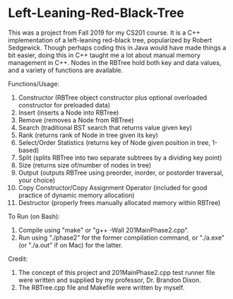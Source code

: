 # Left-Leaning-Red-Black-Tree

This was a project from Fall 2019 for my CS201 course.  It is a C++ implementation of a left-leaning red-black tree, popularized by Robert Sedgewick.  Though perhaps coding this in Java would have made things a bit easier, doing this in C++ taught me a lot about manual memory management in C++.  Nodes in the RBTree hold both key and data values, and a variety of functions are available.

Functions/Usage: 
1. Constructor (RBTree object constructor plus optional overloaded constructor for preloaded data)
2. Insert (inserts a Node into RBTree)
3. Remove (removes a Node from RBTree)
4. Search (traditional BST search that returns value given key)
5. Rank (returns rank of Node  in tree given its key)
6. Select/Order Statistics (returns key of Node given position in tree, 1-based)
7. Split (splits RBTree into two separate subtrees by a dividing key point)
8. Size (returns size of/number of nodes in tree)
9. Output (outputs RBTree using preorder, inorder, or postorder traversal, your choice)
10. Copy Constructor/Copy Assignment Operator (included for good practice of dynamic memory allocation)
11. Destructor (properly frees manually allocated memory within RBTree)

To Run (on Bash): 
1. Compile using "make" or "g++ -Wall 201MainPhase2.cpp".
2. Run using "./phase2" for the former compilation command, or "./a.exe" (or "./a.out" if on Mac) for the latter.

Credit: 
1. The concept of this project and 201MainPhase2.cpp test runner file were written and supplied by my professor, Dr. Brandon Dixon.
2. The RBTree.cpp file and Makefile were written by myself.
